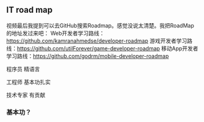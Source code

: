 ## IT road map

视频最后我提到可以去GitHub搜索Roadmap。感觉没说太清楚。我把RoadMap的地址发过来吧：
Web开发者学习路线：https://github.com/kamranahmedse/developer-roadmap
游戏开发者学习路线：https://github.com/utilForever/game-developer-roadmap
移动App开发者学习路线：https://github.com/godrm/mobile-developer-roadmap

程序员 精语言

工程师 基本功扎实

技术专家 有贡献

### 基本功？

